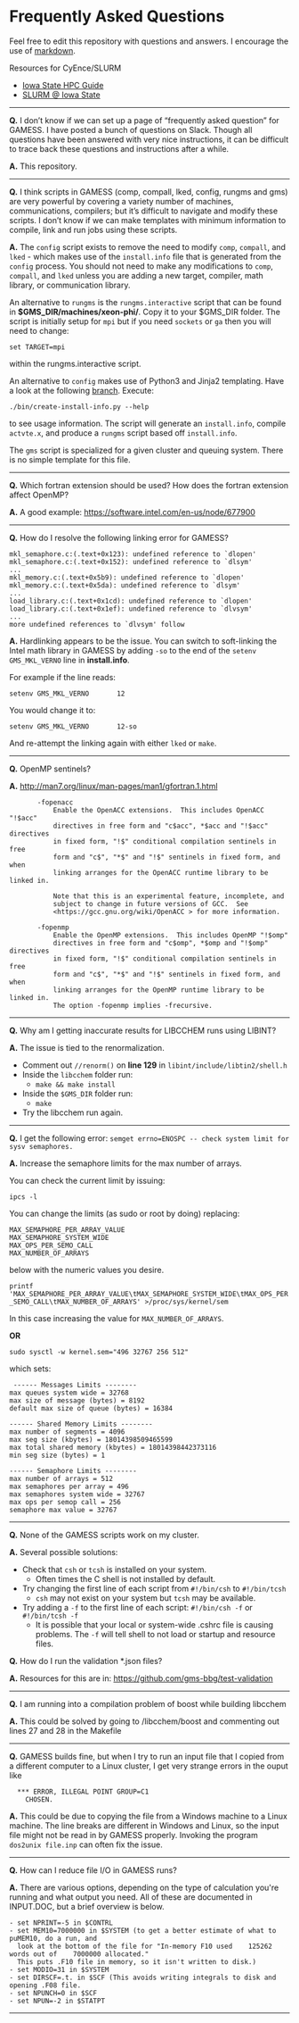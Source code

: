 # Frequently Asked Questions

Feel free to edit this repository with questions and answers. I encourage the use of [markdown](https://github.com/adam-p/markdown-here/wiki/Markdown-Cheatsheet).

Resources for CyEnce/SLURM

*  [Iowa State HPC Guide](https://www.hpc.iastate.edu/guides)
*  [SLURM @ Iowa State](https://www.hpc.iastate.edu/sites/default/files/uploads/HPCHowTo/2018%20April%2011%20How%20to%20Use%20Condo-CyEnce.pdf )

----

**Q.**  I don’t know if we can set up a page of “frequently asked question” for GAMESS. I have posted a bunch of questions on Slack. Though all questions have been answered with very nice instructions, it can be difficult to trace back these questions and instructions after a while.

**A.**  This repository.

----

**Q.**  I think scripts in GAMESS (comp, compall, lked, config, rungms and gms) are very powerful by covering a variety number of machines, communications, compilers; but it’s difficult to navigate and modify these scripts. I don’t know if we can make templates with minimum information to compile, link and run jobs using these scripts.

**A.**  The `config` script exists to remove the need to modify `comp`, `compall`, and `lked` - which makes use of the `install.info` file that is generated from the `config` process.  You should not need to make any modifications to `comp`, `compall`, and `lked` unless you are adding a new target, compiler, math library, or communication library.

   An alternative to `rungms` is the `rungms.interactive` script that can be found in **$GMS_DIR/machines/xeon-phi/**. Copy it to your $GMS_DIR folder. The script is initially setup for `mpi` but if you need `sockets` or `ga` then you will need to change:

`set TARGET=mpi`

within the rungms.interactive script.

An alternative to `config` makes use of Python3 and Jinja2 templating. Have a look at the following [branch](https://github.com/gms-bbg/gamess/tree/saromleang/jinja-templating). Execute:

`./bin/create-install-info.py --help`

to see usage information.  The script will generate an `install.info`, compile `actvte.x`, and produce a `rungms` script based off `install.info`.

The `gms` script is specialized for a given cluster and queuing system. There is no simple template for this file.

----

**Q.**  Which fortran extension should be used? How does the fortran extension affect OpenMP?

**A.**  A good example: https://software.intel.com/en-us/node/677900

----
**Q.**  How do I resolve the following linking error for GAMESS?
```
mkl_semaphore.c:(.text+0x123): undefined reference to `dlopen'
mkl_semaphore.c:(.text+0x152): undefined reference to `dlsym'
...
mkl_memory.c:(.text+0x5b9): undefined reference to `dlopen'
mkl_memory.c:(.text+0x5da): undefined reference to `dlsym'
...
load_library.c:(.text+0x1cd): undefined reference to `dlopen'
load_library.c:(.text+0x1ef): undefined reference to `dlvsym'
...
more undefined references to `dlvsym' follow
```

**A.**  Hardlinking appears to be the issue. You can switch to soft-linking the Intel math library in GAMESS by adding `-so` to the end of the `setenv GMS_MKL_VERNO` line in **install.info**.

For example if the line reads:
```
setenv GMS_MKL_VERNO       12
```

You would change it to:
```
setenv GMS_MKL_VERNO       12-so
```

And re-attempt the linking again with either `lked` or `make`.

----
**Q.** OpenMP sentinels?

**A.**
http://man7.org/linux/man-pages/man1/gfortran.1.html

```
       -fopenacc
           Enable the OpenACC extensions.  This includes OpenACC "!$acc"
           directives in free form and "c$acc", *$acc and "!$acc" directives
           in fixed form, "!$" conditional compilation sentinels in free
           form and "c$", "*$" and "!$" sentinels in fixed form, and when
           linking arranges for the OpenACC runtime library to be linked in.

           Note that this is an experimental feature, incomplete, and
           subject to change in future versions of GCC.  See
           <https://gcc.gnu.org/wiki/OpenACC > for more information.

       -fopenmp
           Enable the OpenMP extensions.  This includes OpenMP "!$omp"
           directives in free form and "c$omp", *$omp and "!$omp" directives
           in fixed form, "!$" conditional compilation sentinels in free
           form and "c$", "*$" and "!$" sentinels in fixed form, and when
           linking arranges for the OpenMP runtime library to be linked in.
           The option -fopenmp implies -frecursive.
```
----
**Q.** Why am I getting inaccurate results for LIBCCHEM runs using LIBINT?

**A.** The issue is tied to the renormalization.  
*  Comment out `//renorm()` on **line 129** in `libint/include/libtin2/shell.h`
*  Inside the `libcchem` folder run:
   *  `make && make install`
*  Inside the `$GMS_DIR` folder run:
   *  `make`
*  Try the libcchem run again.
----
**Q.** I get the following error: `semget errno=ENOSPC -- check system limit for sysv semaphores.`

**A.** Increase the semaphore limits for the max number of arrays.

You can check the current limit by issuing:

`ipcs -l`

You can change the limits (as sudo or root by doing) replacing:

```
MAX_SEMAPHORE_PER_ARRAY_VALUE
MAX_SEMAPHORE_SYSTEM_WIDE
MAX_OPS_PER_SEMO_CALL
MAX_NUMBER_OF_ARRAYS
```

below with the numeric values you desire.

`printf 'MAX_SEMAPHORE_PER_ARRAY_VALUE\tMAX_SEMAPHORE_SYSTEM_WIDE\tMAX_OPS_PER_SEMO_CALL\tMAX_NUMBER_OF_ARRAYS' >/proc/sys/kernel/sem`

In this case increasing the value for `MAX_NUMBER_OF_ARRAYS`.

**OR**

```
sudo sysctl -w kernel.sem="496 32767 256 512"
```

which sets:

```
 ------ Messages Limits --------
max queues system wide = 32768
max size of message (bytes) = 8192
default max size of queue (bytes) = 16384

------ Shared Memory Limits --------
max number of segments = 4096
max seg size (kbytes) = 18014398509465599
max total shared memory (kbytes) = 18014398442373116
min seg size (bytes) = 1

------ Semaphore Limits --------
max number of arrays = 512
max semaphores per array = 496
max semaphores system wide = 32767
max ops per semop call = 256
semaphore max value = 32767
```
----
**Q.** None of the GAMESS scripts work on my cluster.

**A.** Several possible solutions:

*  Check that `csh` or `tcsh` is installed on your system.
    *  Often times the C shell is not installed by default.
*  Try changing the first line of each script from `#!/bin/csh` to `#!/bin/tcsh`
    *  `csh` may not exist on your system but `tcsh` may be available.
*  Try adding a `-f` to the first line of each script: `#!/bin/csh -f` or `#!/bin/tcsh -f`
    *  It is possible that your local or system-wide .cshrc file is causing problems.  The `-f` will tell shell to not load or startup and resource files.
    
**Q.** How do I run the validation *.json files?

**A.** Resources for this are in: https://github.com/gms-bbg/test-validation 

----

**Q.** I am running into a compilation problem of boost while building libcchem

**A.** This could be solved by going to /libcchem/boost and commenting out lines 27 and 28 in the Makefile

----

**Q.** GAMESS builds fine, but when I try to run an input file that I copied from a different computer to a Linux cluster, I get very strange errors in the ouput like
```
  *** ERROR, ILLEGAL POINT GROUP=C1
    CHOSEN.
 ```

**A.** This could be due to copying the file from a Windows machine to a Linux machine. The line breaks are different in Windows and Linux, so the input file might not be read in by GAMESS properly. Invoking the program `dos2unix file.inp` can often fix the issue.  

----

**Q.** How can I reduce file I/O in GAMESS runs?

**A.** 
There are various options, depending on the type of calculation you're running and what output you need. All of these are documented in INPUT.DOC, but a brief overview is below.

```
- set NPRINT=-5 in $CONTRL
- set MEM10=7000000 in $SYSTEM (to get a better estimate of what to puMEM10, do a run, and 
  look at the bottom of the file for "In-memory F10 used    125262 words out of    7000000 allocated."
  This puts .F10 file in memory, so it isn't written to disk.)
- set MODIO=31 in $SYSTEM 
- set DIRSCF=.t. in $SCF (This avoids writing integrals to disk and opening .F08 file.
- set NPUNCH=0 in $SCF
- set NPUN=-2 in $STATPT
```

----
